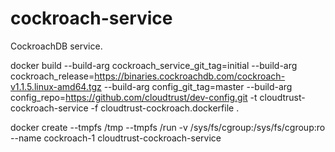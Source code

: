 # cockroach-service
CockroachDB service.


docker build --build-arg cockroach_service_git_tag=initial --build-arg cockroach_release=https://binaries.cockroachdb.com/cockroach-v1.1.5.linux-amd64.tgz --build-arg config_git_tag=master --build-arg config_repo=https://github.com/cloudtrust/dev-config.git -t cloudtrust-cockroach-service -f cloudtrust-cockroach.dockerfile .

docker create --tmpfs /tmp --tmpfs /run -v /sys/fs/cgroup:/sys/fs/cgroup:ro --name cockroach-1 cloudtrust-cockroach-service